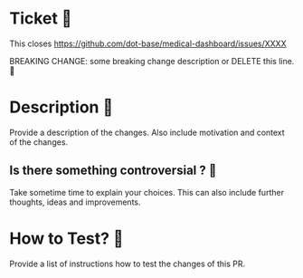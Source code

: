 # Ticket 🎫

This closes https://github.com/dot-base/medical-dashboard/issues/XXXX

BREAKING CHANGE: some breaking change description or DELETE this line. 🚨

# Description 📖
Provide a description of the changes. Also include motivation and context of the changes.

## Is there something controversial ? 🚨

Take sometime time to explain your choices.
This can also include further thoughts, ideas and improvements.

# How to Test? 🧪

Provide a list of instructions how to test the changes of this PR.

